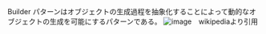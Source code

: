 Builder パターンはオブジェクトの生成過程を抽象化することによって動的なオブジェクトの生成を可能にするパターンである。
![image](https://user-images.githubusercontent.com/120475586/211132359-200c1a60-9102-4672-bd1a-a661fa277888.png)　wikipediaより引用
